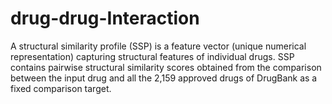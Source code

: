 # drug-drug-Interaction

A structural similarity profile (SSP) is a feature vector (unique numerical representation) capturing structural features of individual drugs. SSP contains pairwise structural similarity scores obtained from the comparison between the input drug and all the 2,159 approved drugs of DrugBank as a fixed comparison target.

